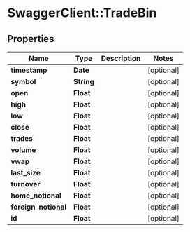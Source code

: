 # SwaggerClient::TradeBin

## Properties
Name | Type | Description | Notes
------------ | ------------- | ------------- | -------------
**timestamp** | **Date** |  | [optional] 
**symbol** | **String** |  | [optional] 
**open** | **Float** |  | [optional] 
**high** | **Float** |  | [optional] 
**low** | **Float** |  | [optional] 
**close** | **Float** |  | [optional] 
**trades** | **Float** |  | [optional] 
**volume** | **Float** |  | [optional] 
**vwap** | **Float** |  | [optional] 
**last_size** | **Float** |  | [optional] 
**turnover** | **Float** |  | [optional] 
**home_notional** | **Float** |  | [optional] 
**foreign_notional** | **Float** |  | [optional] 
**id** | **Float** |  | [optional] 



